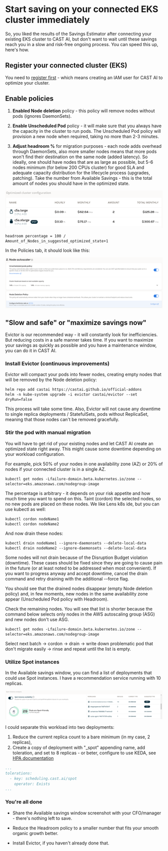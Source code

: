 # Start saving on your connected EKS cluster immediately

So, you liked the results of the Savings Estimator after connecting your existing EKS cluster to CAST AI, but don't
want to wait until these savings reach you in a slow and risk-free ongoing process. You can speed this up, here's how.

## Register your connected cluster (EKS)

You need to [register first](../getting-started/external-cluster/eks.md#credential-onboarding) - which means creating an IAM user for CAST AI to optimize your cluster.

## Enable policies

1. **Enabled Node deletion** policy - this policy will remove nodes without pods (ignores DaemonSets).

2. **Enable Unscheduled Pod** policy - it will make sure that you always have the capacity in the cluster to run pods. The Unscheduled
Pod policy will provision a new node when required, taking no more than 2-3 minutes.

3. **Adjust headroom %** for migration purposes - each node adds overhead through DaemonSets, also more smaller nodes means that more pods won't find their destination on the same node (added latency). So ideally, one should have nodes that are as large as possible, but 5-6 nodes minimum (for
below 200 CPUs cluster) for good SLA and adequate capacity distribution for the lifecycle process (upgrades, patching). Take
the number from Available Savings - this is the total amount of nodes you should have in the optimized state.

![](start-saving-quickly/amount_of_nodes.png)

```
headroom percentage = 100 / Amount_of_Nodes_in_suggested_optimized_state+1
```

In the Policies tab, it should look like this:

![](start-saving-quickly/policies.png)

## "Slow and safe" or "maximize savings now"

Evictor is our recommended way - it will constantly look for inefficiencies. But reducing costs in a safe manner takes
time. If you want to maximize your savings as quickly as possible and you have a maintenance window, you can do it in CAST AI.

### Install Evictor (continuous improvements)

Evictor will compact your pods into fewer nodes, creating empty nodes that will be removed by the Node deletion policy:

```
helm repo add castai https://castai.github.io/official-addons
helm -n kube-system upgrade -i evictor castai/evictor --set dryRun=false
```

This process will take some time. Also, Evictor will not cause any downtime to single replica deployments / StatefulSets, pods
without ReplicaSet, meaning that those nodes can't be removed gracefully.

### Stir the pod with manual migration

You will have to get rid of your existing nodes and let CAST AI create an optimized state right away. This might cause some
downtime depending on your workload configuration.

For example, pick 50% of your nodes in one availability zone (AZ) or 20% of nodes if your connected cluster is in a single AZ.

```
kubectl get nodes -Lfailure-domain.beta.kubernetes.io/zone --selector=eks.amazonaws.com/nodegroup-image
```

The percentage is arbitrary - it depends on your risk appetite and how much time you want to spend on this. Taint (cordon)
the selected nodes, so no new pods are placed on these nodes. We like Lens k8s ide, but you can use kubectl as
well:

```
kubectl cordon nodeName1
kubectl cordon nodeName2
```

And now drain these nodes:

```
kubectl drain nodeName1 --ignore-daemonsets --delete-local-data
kubectl drain nodeName2 --ignore-daemonsets --delete-local-data
```

Some nodes will not drain because of the Disruption Budget violation (downtime). These cases should be fixed since they are going to
cause pain in the future (or at least noted to be addressed when most convenient). If you want to progress anyway and accept
downtime, cancel the drain command and retry draining with the additional --force flag.

You should see that the drained nodes disappear (empty Node deletion policy) and, in few moments, new nodes in the same
availability zone appear (Unscheduled Pod policy with Headroom).

Check the remaining nodes. You will see that list is shorter because the command below selects only nodes in the AWS autoscaling
group (ASG) and new nodes don't use ASG.

```
kubectl get nodes -Lfailure-domain.beta.kubernetes.io/zone --selector=eks.amazonaws.com/nodegroup-image
```

Select next batch -> cordon -> drain -> write down problematic pod that don't migrate easily -> rinse and repeat until the
list is empty.

### Utilize Spot instances

In the Available savings window, you can find a list of deployments that could use Spot instances. I have a recommendation
service running with 10 replicas.

![](start-saving-quickly/spot_deployments.png)

I could separate this workload into two deployments:

1. Reduce the current replica count to a bare minimum (in my case, 2 replicas),
2. Create a copy of deployment with "_spot" appending name, add toleration, and set to 8 replicas - or beter, configure to
use KEDA, see [HPA documentation](../guides/hpa.md)

```yaml
...
tolerations:
  - key: scheduling.cast.ai/spot
    operator: Exists
...
```

### You're all done

* Share the Available savings window screenshot with your CFO/manager - there's nothing left to save.

* Reduce the Headroom policy to a smaller number that fits your smooth organic growth better.

* Install Evictor, if you haven't already done that.
